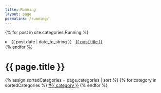 ```yaml
---
title: Running
layout: page
permalink: /running/
---
```


{% for post in site.categories.Running %}
 <li><span>{{ post.date | date_to_string }}</span> &nbsp; <a href="{{ post.url }}">{{ post.title }}</a></li>
{% endfor %}


<h1>{{ page.title }}</h1>
<div class="tags">
    {% assign sortedCategories = page.categories | sort %}
    {% for category in sortedCategories %}
        <span class="tag">
            <a href="/category/{{ category }}">#{{ category }}</a>
        </span>
    {% endfor %}
</div>
